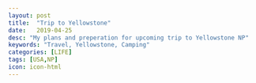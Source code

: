 ```yaml
---
layout: post
title:  "Trip to Yellowstone"
date:   2019-04-25
desc: "My plans and preperation for upcoming trip to Yellowstone NP"
keywords: "Travel, Yellowstone, Camping"
categories: [LIFE]
tags: [USA,NP]
icon: icon-html
---
```

